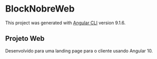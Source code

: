 # BlockNobreWeb

This project was generated with [Angular CLI](https://github.com/angular/angular-cli) version 9.1.6.

## Projeto Web 
Desenvolvido para uma landing page para o cliente usando Angular 10.

